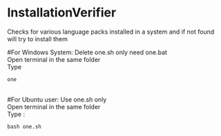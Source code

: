 # InstallationVerifier
Checks for various language packs installed in a system and if not found will try to install them

#For Windows System:
Delete one.sh only need one.bat <br>
Open terminal in the same folder<br>
Type
```
one
```
<br>
#For Ubuntu user:
Use one.sh only<br>
Open terminal in the same folder 
<br>
Type : 

```
bash one.sh
```

